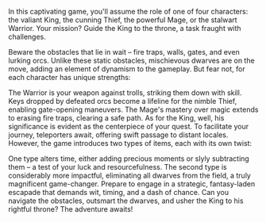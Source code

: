 

In this captivating game, you'll assume the role of one of four characters: the valiant King, the cunning Thief, the powerful Mage, or the stalwart Warrior. Your mission? Guide the King to the throne, a task fraught with challenges.

Beware the obstacles that lie in wait – fire traps, walls, gates, and even lurking orcs. Unlike these static obstacles, mischievous dwarves are on the move, adding an element of dynamism to the gameplay. But fear not, for each character has unique strengths:

The Warrior is your weapon against trolls, striking them down with skill.
Keys dropped by defeated orcs become a lifeline for the nimble Thief, enabling gate-opening maneuvers.
The Mage's mastery over magic extends to erasing fire traps, clearing a safe path.
As for the King, well, his significance is evident as the centerpiece of your quest.
To facilitate your journey, teleporters await, offering swift passage to distant locales. However, the game introduces two types of items, each with its own twist:

One type alters time, either adding precious moments or slyly subtracting them – a test of your luck and resourcefulness.
The second type is considerably more impactful, eliminating all dwarves from the field, a truly magnificent game-changer.
Prepare to engage in a strategic, fantasy-laden escapade that demands wit, timing, and a dash of chance. Can you navigate the obstacles, outsmart the dwarves, and usher the King to his rightful throne? The adventure awaits!
